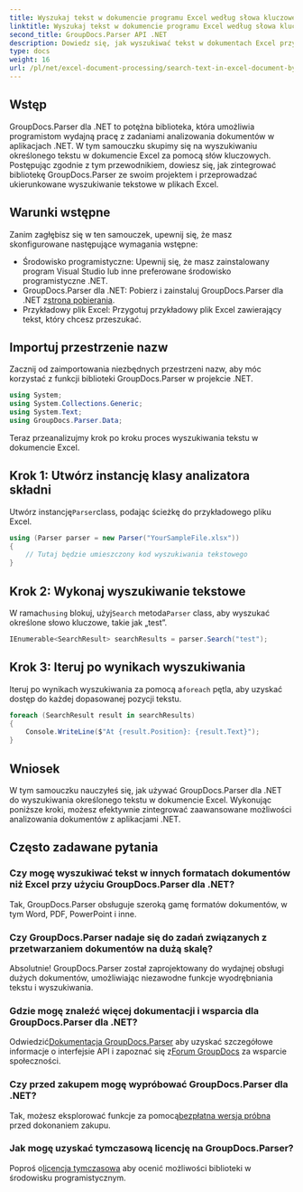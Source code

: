 ```yaml
---
title: Wyszukaj tekst w dokumencie programu Excel według słowa kluczowego
linktitle: Wyszukaj tekst w dokumencie programu Excel według słowa kluczowego
second_title: GroupDocs.Parser API .NET
description: Dowiedz się, jak wyszukiwać tekst w dokumentach Excel przy użyciu GroupDocs.Parser dla .NET. Zintegruj zaawansowane możliwości wyszukiwania tekstu z aplikacjami .NET.
type: docs
weight: 16
url: /pl/net/excel-document-processing/search-text-in-excel-document-by-keyword/
---
```

## Wstęp
GroupDocs.Parser dla .NET to potężna biblioteka, która umożliwia programistom wydajną pracę z zadaniami analizowania dokumentów w aplikacjach .NET. W tym samouczku skupimy się na wyszukiwaniu określonego tekstu w dokumencie Excel za pomocą słów kluczowych. Postępując zgodnie z tym przewodnikiem, dowiesz się, jak zintegrować bibliotekę GroupDocs.Parser ze swoim projektem i przeprowadzać ukierunkowane wyszukiwanie tekstowe w plikach Excel.
## Warunki wstępne
Zanim zagłębisz się w ten samouczek, upewnij się, że masz skonfigurowane następujące wymagania wstępne:
- Środowisko programistyczne: Upewnij się, że masz zainstalowany program Visual Studio lub inne preferowane środowisko programistyczne .NET.
-  GroupDocs.Parser dla .NET: Pobierz i zainstaluj GroupDocs.Parser dla .NET z[strona pobierania](https://releases.groupdocs.com/parser/net/).
- Przykładowy plik Excel: Przygotuj przykładowy plik Excel zawierający tekst, który chcesz przeszukać.

## Importuj przestrzenie nazw
Zacznij od zaimportowania niezbędnych przestrzeni nazw, aby móc korzystać z funkcji biblioteki GroupDocs.Parser w projekcie .NET.
```csharp
using System;
using System.Collections.Generic;
using System.Text;
using GroupDocs.Parser.Data;
```

Teraz przeanalizujmy krok po kroku proces wyszukiwania tekstu w dokumencie Excel.
## Krok 1: Utwórz instancję klasy analizatora składni
 Utwórz instancję`Parser`class, podając ścieżkę do przykładowego pliku Excel.
```csharp
using (Parser parser = new Parser("YourSampleFile.xlsx"))
{
    // Tutaj będzie umieszczony kod wyszukiwania tekstowego
}
```
## Krok 2: Wykonaj wyszukiwanie tekstowe
 W ramach`using` blokuj, użyj`Search` metoda`Parser` class, aby wyszukać określone słowo kluczowe, takie jak „test”.
```csharp
IEnumerable<SearchResult> searchResults = parser.Search("test");
```
## Krok 3: Iteruj po wynikach wyszukiwania
 Iteruj po wynikach wyszukiwania za pomocą a`foreach` pętla, aby uzyskać dostęp do każdej dopasowanej pozycji tekstu.
```csharp
foreach (SearchResult result in searchResults)
{
    Console.WriteLine($"At {result.Position}: {result.Text}");
}
```

## Wniosek
W tym samouczku nauczyłeś się, jak używać GroupDocs.Parser dla .NET do wyszukiwania określonego tekstu w dokumencie Excel. Wykonując poniższe kroki, możesz efektywnie zintegrować zaawansowane możliwości analizowania dokumentów z aplikacjami .NET.

## Często zadawane pytania
### Czy mogę wyszukiwać tekst w innych formatach dokumentów niż Excel przy użyciu GroupDocs.Parser dla .NET?
Tak, GroupDocs.Parser obsługuje szeroką gamę formatów dokumentów, w tym Word, PDF, PowerPoint i inne.
### Czy GroupDocs.Parser nadaje się do zadań związanych z przetwarzaniem dokumentów na dużą skalę?
Absolutnie! GroupDocs.Parser został zaprojektowany do wydajnej obsługi dużych dokumentów, umożliwiając niezawodne funkcje wyodrębniania tekstu i wyszukiwania.
### Gdzie mogę znaleźć więcej dokumentacji i wsparcia dla GroupDocs.Parser dla .NET?
 Odwiedzić[Dokumentacja GroupDocs.Parser](https://reference.groupdocs.com/parser/net/) aby uzyskać szczegółowe informacje o interfejsie API i zapoznać się z[Forum GroupDocs](https://forum.groupdocs.com/c/parser/17) za wsparcie społeczności.
### Czy przed zakupem mogę wypróbować GroupDocs.Parser dla .NET?
 Tak, możesz eksplorować funkcje za pomocą[bezpłatna wersja próbna](https://releases.groupdocs.com/) przed dokonaniem zakupu.
### Jak mogę uzyskać tymczasową licencję na GroupDocs.Parser?
 Poproś o[licencja tymczasowa](https://purchase.groupdocs.com/temporary-license/) aby ocenić możliwości biblioteki w środowisku programistycznym.